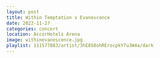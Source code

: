```yaml
---
layout: post
title: Within Temptation x Evanescence
date: 2022-11-27
categories: concert
location: AccorHotels Arena
image: withinevanescence.jpg
playlist: 111577883/artist/3hE8S8ohRErocpkY7uJW4a/dark
---
```

